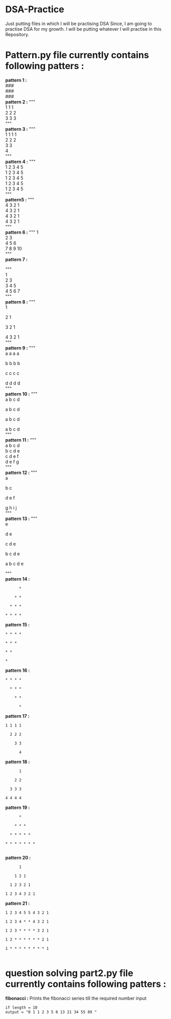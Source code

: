 # DSA-Practice
Just putting files in which I will be practising DSA
Since, I am going to practise DSA for my growth. I will be putting whatever I will practise in this Repository.

# Pattern.py file currently contains following patters : 
**pattern 1 :**  
###\
                  ###\
                  ###\
**pattern 2 :**     """\
    1 1 1\
    2 2 2\
    3 3 3\
    """\
**pattern 3 :**
    """ \
    1 1 1 1 \
    2 2 2 \
    3 3 \
    4 \
    """ \
**pattern 4 :** 
  """\
  1 2 3 4 5 <br />
  1 2 3 4 5 <br />
  1 2 3 4 5 <br />
  1 2 3 4 5 <br />
  1 2 3 4 5 <br />
    """ <br />
**pattern5 :**
"""\
4 3 2 1 \
4 3 2 1 \
4 3 2 1 \
4 3 2 1 \
"""<br />
**pattern 6 :**
"""
1 <br />
2 3<br />
4 5 6 <br />
7 8 9 10 <br />
"""<br />
**pattern 7 :**

"""<br />
1<br />
2 3<br />
3 4 5<br />
4 5 6 7<br />
"""<br />
**pattern 8 :**
    """ <br />
1 <br />

2 1 <br />

3 2 1 <br />

4 3 2 1 <br />
""" <br />
  **pattern 9 :**
  """<br />
a a a a <br />

b b b b<br />

c c c c<br />

d d d d<br />
"""<br />
  **pattern 10 :**
  """<br />
a b c d <br />

a b c d<br />

a b c d<br />

a b c d<br />
"""<br />
  **pattern 11 :**
""" <br />
a b c d <br />
b c d e <br />
c d e f<br />
d e f g<br />
"""<br />
  **pattern 12 :**
  """<br />
a <br />

b c<br />

d e f<br />

g h i j<br />
"""<br />
  **pattern 13 :**
"""<br />
e <br />

d e<br />

c d e<br />

b c d e<br />

a b c d e<br />

"""<br />
 **pattern 14 :**
``` 
      *  

    * * 

  * * * 

* * * * 

``` 
**pattern 15 :**
```
* * * *  

* * * 

* *

*

```
**pattern 16 :**
```
* * * * 

  * * *

    * *

      *
```

**pattern 17 :**
```
1 1 1 1 

  2 2 2

    3 3

      4
```
  **pattern 18 :**
```
      1

    2 2

  3 3 3

4 4 4 4
   ```
**pattern 19  :**
```
      *     

    * * *

  * * * * *

* * * * * * *
    
```
**pattern 20 :**
```
      1 

    1 2 1

  1 2 3 2 1

1 2 3 4 3 2 1
```
**pattern 21 :**
```
1 2 3 4 5 5 4 3 2 1 

1 2 3 4 * * 4 3 2 1

1 2 3 * * * * 3 2 1

1 2 * * * * * * 2 1

1 * * * * * * * * 1
    
```

# question solving part2.py file currently contains following patters : 
**fibonacci :** Prints the fibonacci series till the required number input
```
if length = 10
output = "0 1 1 2 3 5 8 13 21 34 55 89 "
```

